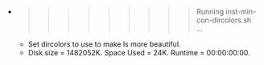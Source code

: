 * >>>>>>>>> Running inst-min-con-dircolors.sh ...
  * Set dircolors to use  to make ls more beautiful.
  * Disk size = 1482052K. Space Used = 24K. Runtime = 00:00:00:00.
